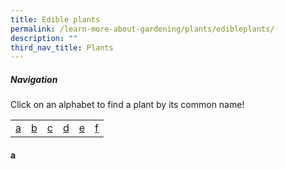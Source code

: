 ```yaml
---
title: Edible plants
permalink: /learn-more-about-gardening/plants/edibleplants/
description: ""
third_nav_title: Plants
---
```


<h5> Navigation</h5>
Click on an alphabet to find a plant by its common name! 
<br>
<table>
	<tbody><tr>
		<td style="width:0; border-bottom:0px"><a href="#a">a</a></td>
		<td style="width:0; border-bottom:0px"><a href="#b">b</a></td>
		<td style="width:0; border-bottom:0px"><a href="#c">c</a></td>
		<td style="width:0; border-bottom:0px"><a href="#d">d</a></td>
		<td style="width:0; border-bottom:0px"><a href="#e">e</a></td>
		<td style="border-bottom:0px"><a href="#f">f</a></td>
	</tr>
</tbody></table>
	
<h4 id="#a">a</h4>